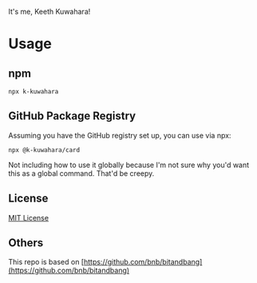 It's me, Keeth Kuwahara!

# Usage

## npm
```
npx k-kuwahara
```

## GitHub Package Registry
Assuming you have the GitHub registry set up, you can use via npx:
```
npx @k-kuwahara/card
```

Not including how to use it globally because I'm not sure why you'd want this as a global command. That'd be creepy.

## License

[MIT License](https://github.com/k-kuwahara/card/blob/master/LICENSE)

## Others

This repo is based on [https://github.com/bnb/bitandbang](https://github.com/bnb/bitandbang)
